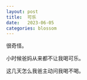```yaml
---
layout: post
title:  可乐
date:   2023-06-05
categories: blossom
---
```


很奇怪。

小时候爸妈从来都不让我喝可乐。

这几天怎么我爸主动问我喝不喝。